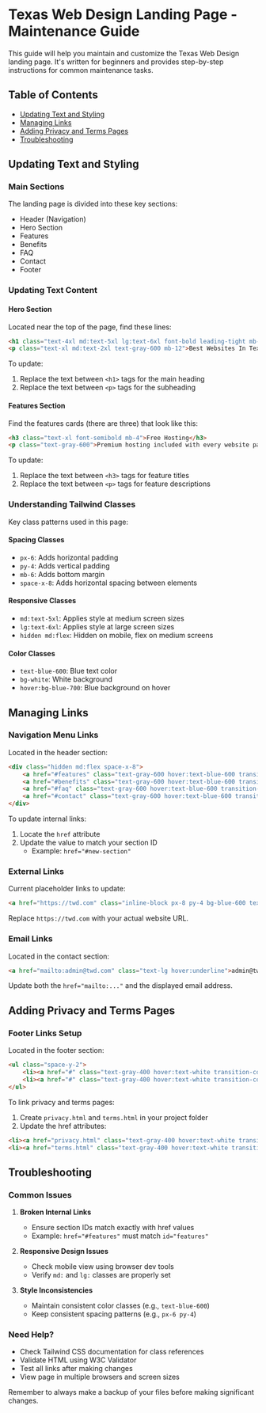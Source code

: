 # Texas Web Design Landing Page - Maintenance Guide

This guide will help you maintain and customize the Texas Web Design landing page. It's written for beginners and provides step-by-step instructions for common maintenance tasks.

## Table of Contents
- [Updating Text and Styling](#updating-text-and-styling)
- [Managing Links](#managing-links)
- [Adding Privacy and Terms Pages](#adding-privacy-and-terms-pages)
- [Troubleshooting](#troubleshooting)

## Updating Text and Styling

### Main Sections
The landing page is divided into these key sections:
- Header (Navigation)
- Hero Section
- Features
- Benefits
- FAQ
- Contact
- Footer

### Updating Text Content

#### Hero Section
Located near the top of the page, find these lines:
```html
<h1 class="text-4xl md:text-5xl lg:text-6xl font-bold leading-tight mb-6">Texas Web Design</h1>
<p class="text-xl md:text-2xl text-gray-600 mb-12">Best Websites In Texas</p>
```
To update:
1. Replace the text between `<h1>` tags for the main heading
2. Replace the text between `<p>` tags for the subheading

#### Features Section
Find the features cards (there are three) that look like this:
```html
<h3 class="text-xl font-semibold mb-4">Free Hosting</h3>
<p class="text-gray-600">Premium hosting included with every website package.</p>
```
To update:
1. Replace the text between `<h3>` tags for feature titles
2. Replace the text between `<p>` tags for feature descriptions

### Understanding Tailwind Classes

Key class patterns used in this page:

#### Spacing Classes
- `px-6`: Adds horizontal padding
- `py-4`: Adds vertical padding
- `mb-6`: Adds bottom margin
- `space-x-8`: Adds horizontal spacing between elements

#### Responsive Classes
- `md:text-5xl`: Applies style at medium screen sizes
- `lg:text-6xl`: Applies style at large screen sizes
- `hidden md:flex`: Hidden on mobile, flex on medium screens

#### Color Classes
- `text-blue-600`: Blue text color
- `bg-white`: White background
- `hover:bg-blue-700`: Blue background on hover

## Managing Links

### Navigation Menu Links
Located in the header section:
```html
<div class="hidden md:flex space-x-8">
    <a href="#features" class="text-gray-600 hover:text-blue-600 transition-colors duration-300">Features</a>
    <a href="#benefits" class="text-gray-600 hover:text-blue-600 transition-colors duration-300">Benefits</a>
    <a href="#faq" class="text-gray-600 hover:text-blue-600 transition-colors duration-300">FAQ</a>
    <a href="#contact" class="text-gray-600 hover:text-blue-600 transition-colors duration-300">Contact</a>
</div>
```

To update internal links:
1. Locate the `href` attribute
2. Update the value to match your section ID
   - Example: `href="#new-section"`

### External Links
Current placeholder links to update:
```html
<a href="https://twd.com" class="inline-block px-8 py-4 bg-blue-600 text-white rounded-full">
```
Replace `https://twd.com` with your actual website URL.

### Email Links
Located in the contact section:
```html
<a href="mailto:admin@twd.com" class="text-lg hover:underline">admin@twd.com</a>
```
Update both the `href="mailto:..."` and the displayed email address.

## Adding Privacy and Terms Pages

### Footer Links Setup
Located in the footer section:
```html
<ul class="space-y-2">
    <li><a href="#" class="text-gray-400 hover:text-white transition-colors duration-300">Privacy Policy</a></li>
    <li><a href="#" class="text-gray-400 hover:text-white transition-colors duration-300">Terms of Service</a></li>
</ul>
```

To link privacy and terms pages:
1. Create `privacy.html` and `terms.html` in your project folder
2. Update the href attributes:
```html
<li><a href="privacy.html" class="text-gray-400 hover:text-white transition-colors duration-300">Privacy Policy</a></li>
<li><a href="terms.html" class="text-gray-400 hover:text-white transition-colors duration-300">Terms of Service</a></li>
```

## Troubleshooting

### Common Issues

1. **Broken Internal Links**
   - Ensure section IDs match exactly with href values
   - Example: `href="#features"` must match `id="features"`

2. **Responsive Design Issues**
   - Check mobile view using browser dev tools
   - Verify `md:` and `lg:` classes are properly set

3. **Style Inconsistencies**
   - Maintain consistent color classes (e.g., `text-blue-600`)
   - Keep consistent spacing patterns (e.g., `px-6 py-4`)

### Need Help?
- Check Tailwind CSS documentation for class references
- Validate HTML using W3C Validator
- Test all links after making changes
- View page in multiple browsers and screen sizes

Remember to always make a backup of your files before making significant changes.